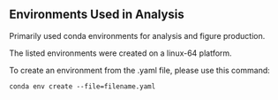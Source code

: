 ## Environments Used in Analysis

Primarily used conda environments for analysis and figure production.

The listed environments were created on a linux-64 platform.

To create an environment from the .yaml file, please use this command:

`conda env create --file=filename.yaml`